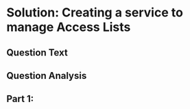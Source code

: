 # Solution: Creating a service to manage Access Lists


## Question Text


## Question Analysis



## Part 1:
